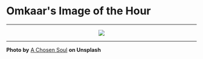 # Omkaar's Image of the Hour

---

<div align="center">

<a href="https://unsplash.com/photos/abstract-ribbons-swirl-across-a-dark-background-XF_akvv9pgU">
  <img src="https://images.unsplash.com/photo-1750490970730-493c7ea3fdf2?crop=entropy&cs=tinysrgb&fit=max&fm=jpg&ixid=M3w3NjA2Nzh8MHwxfHJhbmRvbXx8fHx8fHx8fDE3NTE2NTIwMDB8&ixlib=rb-4.1.0&q=80&w=1080" style="max-width:100%; height:auto;">
</a>



</div>

---

**Photo by** [A Chosen Soul](https://unsplash.com/@a_chosensoul) **on Unsplash**
